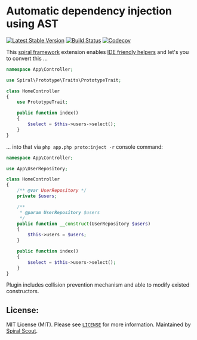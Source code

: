 Automatic dependency injection using AST
================================
[![Latest Stable Version](https://poser.pugx.org/spiral/prototype/version)](https://packagist.org/packages/spiral/prototype)
[![Build Status](https://travis-ci.org/spiral/prototype.svg?branch=master)](https://travis-ci.org/spiral/prototype)
[![Codecov](https://codecov.io/gh/spiral/prototype/branch/master/graph/badge.svg)](https://codecov.io/gh/spiral/prototype/)

This [spiral framework](https://github.com/spiral/framework) extension enables [IDE friendly helpers](https://user-images.githubusercontent.com/796136/64488784-a04d0a00-d254-11e9-8650-6a25c71bf46c.png) and let's you to convert this ...

```php
namespace App\Controller;

use Spiral\Prototype\Traits\PrototypeTrait;

class HomeController
{
    use PrototypeTrait;

    public function index()
    {
        $select = $this->users->select();
    }
}
```

... into that via `php app.php proto:inject -r` console command:

```php
namespace App\Controller;

use App\UserRepository;

class HomeController
{
    /** @var UserRepository */
    private $users;

    /**
     * @param UserRepository $users
     */
    public function __construct(UserRepository $users)
    {
        $this->users = $users;
    }

    public function index()
    {
        $select = $this->users->select();
    }
}
```

Plugin includes collision prevention mechanism and able to modify existed constructors.

License:
--------
MIT License (MIT). Please see [`LICENSE`](./LICENSE) for more information. Maintained by [Spiral Scout](https://spiralscout.com).